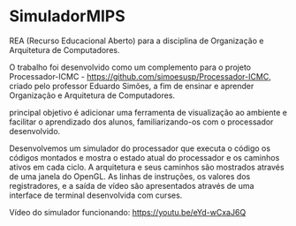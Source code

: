 # SimuladorMIPS
REA (Recurso Educacional Aberto) para a disciplina de Organização e Arquitetura de Computadores.

O trabalho foi desenvolvido como um complemento para o projeto Processador-ICMC - https://github.com/simoesusp/Processador-ICMC, criado pelo professor Eduardo Simões, a fim de ensinar e aprender Organização e Arquitetura de Computadores.

 principal objetivo é adicionar uma ferramenta de visualização ao ambiente e facilitar o aprendizado dos alunos, familiarizando-os com o processador desenvolvido.
 
Desenvolvemos um simulador do processador que executa o código os códigos montados e mostra o estado atual do processador e os caminhos ativos em cada ciclo. A arquitetura e seus caminhos são mostrados através de uma janela do OpenGL. As linhas de instruções, os valores dos registradores, e a saída de vídeo são apresentados através de uma interface de terminal desenvolvida com curses.

Vídeo do simulador funcionando: https://youtu.be/eYd-wCxaJ6Q
